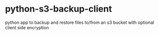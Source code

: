 # python-s3-backup-client
python app to backup and restore files to/from an s3 bucket with optional client side encryption
